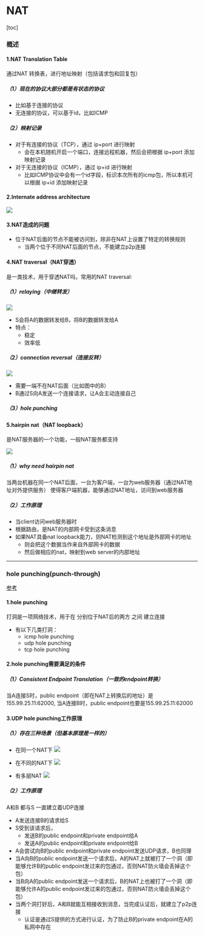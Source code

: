 # NAT

[toc]

### 概述

#### 1.NAT Translation Table

通过NAT 转换表，进行地址映射（包括请求包和回复包）

##### （1）现在的协议大部分都是有状态的协议
* 比如基于连接的协议
* 无连接的协议，可以基于id，比如ICMP

##### （2）映射记录
* 对于有连接的协议（TCP），通过 ip+port 进行映射
  * 会在本机随机开启一个端口，连接远程机器，然后会把根据 ip+port 添加映射记录
* 对于无连接的协议（ICMP），通过 ip+id 进行映射
  * 比如ICMP协议中会有一个id字段，标识本次所有的icmp包，所以本机可以根据 ip+id 添加映射记录

#### 2.Internate address architecture
![](./imgs/nat_01.png)

#### 3.NAT造成的问题
* 位于NAT后面的节点不能被访问到，除非在NAT上设置了特定的转换规则
  * 当两个位于不同NAT后面的节点，不能建立p2p连接

#### 4.NAT traversal（NAT穿透）

是一类技术，用于穿透NAT吗，常用的NAT traversal:

##### （1）relaying（中继转发）
![](./imgs/nat_02.png)
* S会将A的数据转发给B，将B的数据转发给A
* 特点：
  * 稳定
  * 效率低

##### （2）connection reversal（连接反转）
![](./imgs/nat_03.png)
* 需要一端不在NAT后面（比如图中的B）
* B通过S向A发送一个连接请求，让A会主动连接自己

##### （3）hole punching

#### 5.hairpin nat（NAT loopback）

是NAT服务器的一个功能，一般NAT服务都支持

![](./imgs/nat_07.png)

##### （1）why need hairpin nat
当两台机器在同一个NAT后面，一台为客户端，一台为web服务器（通过NAT地址对外提供服务）
使得客户端机器，能够通过NAT地址，访问到web服务器

##### （2）工作原理
* 当client访问web服务器时
* 根据路由，是NAT的内部网卡受到这条消息
* 如果NAT具备nat loopback能力，则NAT检测到这个地址是外部网卡的地址
  * 则会把这个数据当作来自外部网卡的数据
  * 然后做相应的nat，映射到web server的内部地址

***

### hole punching(punch-through)

[参考](https://bford.info/pub/net/p2pnat/)

#### 1.hole punching
打洞是一项网络技术，用于在 分别位于NAT后的两方 之间 建立连接
* 有以下几类打洞：
  * icmp hole punching
  * udp hole punching
  * tcp hole punching

#### 2.hole punching需要满足的条件

##### （1）Consistent Endpoint Translation（一致的endpoint转换）
当A连接S时，public endpoint（即在NAT上转换后的地址）是155.99.25.11:62000,
当A连接B时，public endpoint也要是155.99.25.11:62000

#### 3.UDP hole punching工作原理

##### （1）存在三种场景（但基本原理是一样的）

* 在同一个NAT下
![](./imgs/nat_04.png)

* 在不同的NAT下
![](./imgs/nat_05.png)

* 有多层NAT
![](./imgs/nat_06.png)

##### （2）工作原理
A和B 都与S 一直建立着UDP连接
* A发送连接B的请求给S
* S受到该请求后，
  * 发送B的public endpoint和private endpoint给A
  * 发送A的public endpoint和private endpoint给B
* A会尝试向B的public endpoint和private endpoint发送UDP请求，B也同理
* 当A向B的public endpoint发送一个请求后，A的NAT上就被打了一个洞（即能够允许B的public endpoint发过来的包通过，否则NAT防火墙会丢掉这个包）
* 当B向A的public endpoint发送一个请求后，B的NAT上也被打了一个洞（即能够允许A的public endpoint发过来的包通过，否则NAT防火墙会丢掉这个包）
* 当两个洞打好后，A和B就能互相接收到消息，当完成认证后，就建立了p2p连接
  * 认证是通过S提供的方式进行认证，为了防止B的private endpoint在A的私网中存在

